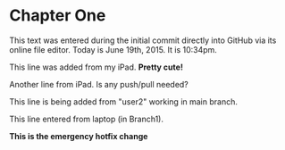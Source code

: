 # Chapter One
This text was entered during the initial commit directly into GitHub via its online file editor.
Today is June 19th, 2015. It is 10:34pm.

This line was added from my iPad.  **Pretty cute!**

Another line from iPad.  Is any push/pull needed?

This line is being added from "user2" working in main branch.

This line entered from laptop (in Branch1).

**This is the emergency hotfix change**
